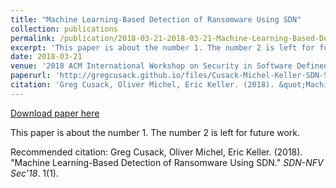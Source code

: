 ```yaml
---
title: "Machine Learning-Based Detection of Ransomware Using SDN"
collection: publications
permalink: /publication/2018-03-21-2018-03-21-Machine-Learning-Based-Detection-of-Ransomware-Using-SDN
excerpt: 'This paper is about the number 1. The number 2 is left for future work.'
date: 2018-03-21
venue: '2018 ACM International Workshop on Security in Software Defined Networks &amp; Network Function Virtualization (SDN-NFV Sec&apos;18)'
paperurl: 'http://gregcusack.github.io/files/Cusack-Michel-Keller-SDN-SFV-Workshop-2018.pdf'
citation: 'Greg Cusack, Oliver Michel, Eric Keller. (2018). &quot;Machine Learning-Based Detection of Ransomware Using SDN.&quot; <i>SDN-NFV Sec&apos;18</i>. 1(1).'
---
```


<a href='http://gregcusack.github.io/files/Cusack-Michel-Keller-SDN-SFV-Workshop-2018.pdf'>Download paper here</a>

This paper is about the number 1. The number 2 is left for future work.

Recommended citation: Greg Cusack, Oliver Michel, Eric Keller. (2018). "Machine Learning-Based Detection of Ransomware Using SDN." <i>SDN-NFV Sec'18</i>. 1(1).
